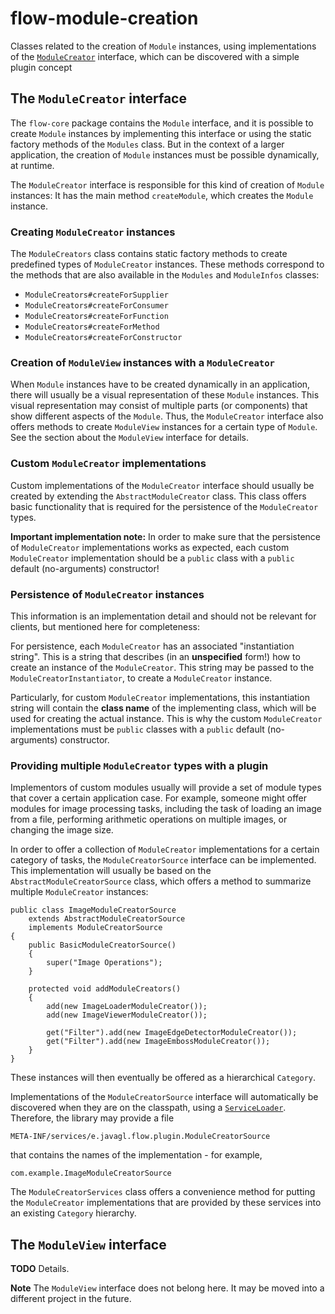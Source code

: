 # flow-module-creation

Classes related to the creation of `Module` instances, using implementations
of the
[`ModuleCreator`](https://github.com/javagl/Flow/blob/master/flow-module-creation/src/main/java/de/javagl/flow/module/creation/ModuleCreator.java)
 interface, which can be discovered with a simple plugin concept
 

## The `ModuleCreator` interface

The `flow-core` package contains the `Module` interface, and it is possible
to create `Module` instances by implementing this interface or using the
static factory methods of the `Modules` class. But in the context of a 
larger application, the creation of `Module` instances must be possible
dynamically, at runtime. 
 
The `ModuleCreator` interface is responsible for this kind of creation of 
`Module` instances: It has the main method `createModule`, which creates 
the `Module` instance.

### Creating `ModuleCreator` instances

The `ModuleCreators` class contains static factory methods to create
predefined types of `ModuleCreator` instances. These methods
correspond to the methods that are also available in the `Modules` and
`ModuleInfos` classes:

- `ModuleCreators#createForSupplier`
- `ModuleCreators#createForConsumer`
- `ModuleCreators#createForFunction`
- `ModuleCreators#createForMethod`
- `ModuleCreators#createForConstructor`

### Creation of `ModuleView` instances with a `ModuleCreator`

When `Module` instances have to be created dynamically in an application,
there will usually be a visual representation of these `Module` instances.
This visual representation may consist of multiple parts (or components)
that show different aspects of the `Module`. Thus, the `ModuleCreator`
interface also offers methods to create `ModuleView` instances for 
a certain type of `Module`. See the section about the `ModuleView`
interface for details.

### Custom `ModuleCreator` implementations 

Custom implementations of the `ModuleCreator` interface should usually
be created by extending the `AbstractModuleCreator` class. This class
offers basic functionality that is required for the persistence of 
the `ModuleCreator` types. 

**Important implementation note:** In order to make sure that the persistence 
of `ModuleCreator` implementations works as expected, each custom
`ModuleCreator` implementation should be a `public` class with
a `public` default (no-arguments) constructor!


### Persistence of `ModuleCreator` instances

This information is an implementation detail and should not be relevant
for clients, but mentioned here for completeness: 

For persistence, each `ModuleCreator` has an associated "instantiation
string". This is a string that describes (in an **unspecified** form!)
how to create an instance of the `ModuleCreator`. This string may
be passed to the `ModuleCreatorInstantiator`, to create a 
`ModuleCreator` instance.

Particularly, for custom `ModuleCreator` implementations, this 
instantiation string will contain the **class name** of the implementing
class, which will be used for creating the actual instance. This is
why the custom `ModuleCreator` implementations must be `public` 
classes with a `public` default (no-arguments) constructor.
 

### Providing multiple `ModuleCreator` types with a plugin

Implementors of custom modules usually will provide a set of module types
that cover a certain application case. For example, someone might offer
modules for image processing tasks, including the task of loading an
image from a file, performing arithmetic operations on multiple images,
or changing the image size.

In order to offer a collection of `ModuleCreator` implementations for
a certain category of tasks, the `ModuleCreatorSource` interface can
be implemented. This implementation will usually be based on the 
`AbstractModuleCreatorSource` class, which offers a method to
summarize multiple `ModuleCreator` instances:

    public class ImageModuleCreatorSource 
        extends AbstractModuleCreatorSource 
        implements ModuleCreatorSource
    {
        public BasicModuleCreatorSource()
        {
            super("Image Operations");
        }
    
        protected void addModuleCreators()
        {
            add(new ImageLoaderModuleCreator());
            add(new ImageViewerModuleCreator());
      
            get("Filter").add(new ImageEdgeDetectorModuleCreator()); 
            get("Filter").add(new ImageEmbossModuleCreator()); 
        }
    }

These instances will then eventually be offered as a hierarchical `Category`.
 
Implementations of the `ModuleCreatorSource` interface will automatically
be discovered when they are on the classpath, using a 
[`ServiceLoader`](https://docs.oracle.com/javase/8/docs/api/java/util/ServiceLoader.html). Therefore,
the library may provide a file

    META-INF/services/e.javagl.flow.plugin.ModuleCreatorSource
    
that contains the names of the implementation - for example,

    com.example.ImageModuleCreatorSource
    
The `ModuleCreatorServices` class offers a convenience method for putting
the `ModuleCreator` implementations that are provided by these services
into an existing `Category` hierarchy.


## The `ModuleView` interface

**TODO** Details.

**Note** The `ModuleView` interface does not belong here. It may be moved 
into a different project in the future.

 

